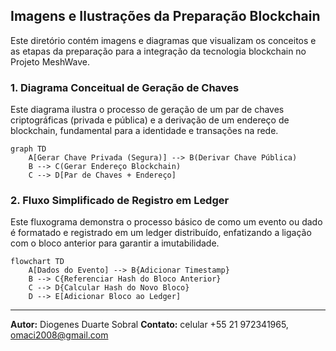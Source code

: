 

## Imagens e Ilustrações da Preparação Blockchain

Este diretório contém imagens e diagramas que visualizam os conceitos e as etapas da preparação para a integração da tecnologia blockchain no Projeto MeshWave.

### 1. Diagrama Conceitual de Geração de Chaves

Este diagrama ilustra o processo de geração de um par de chaves criptográficas (privada e pública) e a derivação de um endereço de blockchain, fundamental para a identidade e transações na rede.

```mermaid
graph TD
    A[Gerar Chave Privada (Segura)] --> B(Derivar Chave Pública)
    B --> C(Gerar Endereço Blockchain)
    C --> D[Par de Chaves + Endereço]
```

### 2. Fluxo Simplificado de Registro em Ledger

Este fluxograma demonstra o processo básico de como um evento ou dado é formatado e registrado em um ledger distribuído, enfatizando a ligação com o bloco anterior para garantir a imutabilidade.

```mermaid
flowchart TD
    A[Dados do Evento] --> B{Adicionar Timestamp}
    B --> C{Referenciar Hash do Bloco Anterior}
    C --> D{Calcular Hash do Novo Bloco}
    D --> E[Adicionar Bloco ao Ledger]
```

---

**Autor:** Diogenes Duarte Sobral
**Contato:** celular +55 21 972341965, omaci2008@gmail.com


